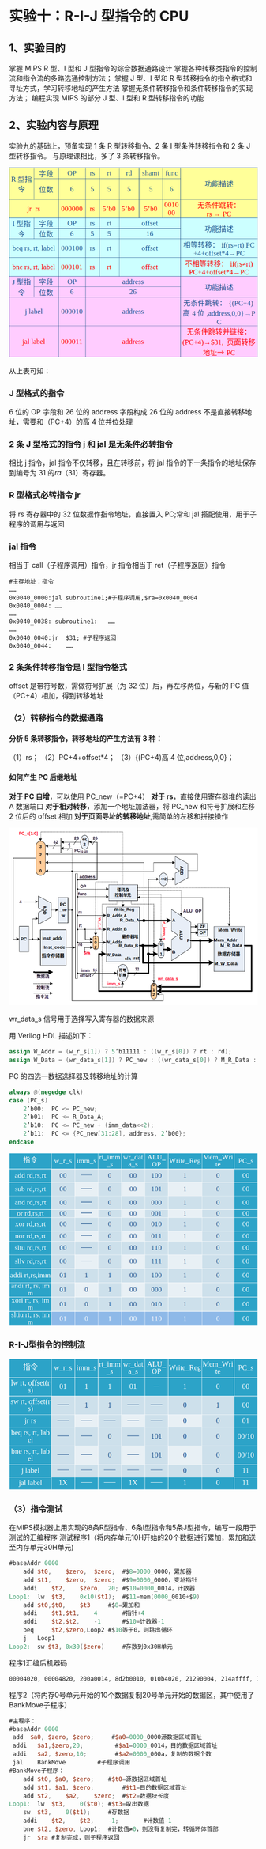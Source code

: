 # 实验十：R-I-J 型指令的 CPU

## 1、实验目的

掌握 MIPS R 型、I 型和 J 型指令的综合数据通路设计
掌握各种转移类指令的控制流和指令流的多路选通控制方法；
掌握 J 型、I 型和 R 型转移指令的指令格式和寻址方式，学习转移地址的产生方法
掌握无条件转移指令和条件转移指令的实现方法；
编程实现 MIPS 的部分 J 型、I 型和 R 型转移指令的功能

## 2、实验内容与原理

实验九的基础上，预备实现 1 条 R 型转移指令、2 条 I 型条件转移指令和 2 条 J 型转移指令。
与原理课相比，多了 3 条转移指令。

![image-20240102195147002](./assets/image-20240102195147002.png)

从上表可知：

### J 型格式的指令

6 位的 OP 字段和 26 位的 address 字段构成
26 位的 address 不是直接转移地址，需要和（PC+4）的高 4 位并位处理

### 2 条 J 型格式的指令 j 和 jal 是无条件必转指令

相比 j 指令，jal 指令不仅转移，且在转移前，将 jal 指令的下一条指令的地址保存到编号为 31 的$ra（$31）寄存器。

### R 型格式必转指令 jr

将 rs 寄存器中的 32 位数据作指令地址，直接置入 PC;常和 jal 搭配使用，用于子程序的调用与返回

### jal 指令

相当于 call（子程序调用）指令，jr 指令相当于 ret（子程序返回）指令

```assembly
#主存地址：指令
……
0x0040_0000:jal	subroutine1;#子程序调用,$ra=0x0040_0004
0x0040_0004: ……
……
0x0040_0038: subroutine1: 	……
……
0x0040_0040:jr	$31; #子程序返回
0x0040_0044:	……
```

### 2 条条件转移指令是 I 型指令格式

offset 是带符号数，需做符号扩展（为 32 位）后，再左移两位，与新的 PC 值（PC+4）相加，得到转移地址

### （2）转移指令的数据通路

#### 分析 5 条转移指令，转移地址的产生方法有 3 种：

（1）rs；
（2）PC+4+offset\*4；
（3）{(PC+4)高 4 位,address,0,0}；

#### 如何产生 PC 后继地址

**对于 PC 自增**，可以使用 PC_new（=PC+4）
**对于 rs**，直接使用寄存器堆的读出 A 数据端口
**对于相对转移**，添加一个地址加法器，将 PC_new 和符号扩展和左移 2 位后的 offset 相加
**对于页面寻址的转移地址**,需简单的左移和拼接操作

![image-20240102195716357](./assets/image-20240102195716357.png)

wr_data_s 信号用于选择写入寄存器的数据来源

用 Verilog HDL 描述如下：

```verilog
assign W_Addr = (w_r_s[1]) ? 5’b11111 : ((w_r_s[0]) ? rt : rd);
assign W_Data = (wr_data_s[1]) ? PC_new : ((wr_data_s[0]) ? M_R_Data : ALU_F);
```

PC 的四选一数据选择器及转移地址的计算

```verilog
always @(negedge clk)
case (PC_s)
	2’b00:	PC <= PC_new;
	2’b01:	PC <= R_Data_A;
	2’b10:	PC <= PC_new + (imm_data<<2);
	2’b11:	PC <= {PC_new[31:28], address, 2’b00};
endcase
```

![image-20240102195551425](./assets/image-20240102195551425.png)

### R-I-J型指令的控制流

![image-20240102200228214](./assets/image-20240102200228214.png)

### （3）指令测试

在MIPS模拟器上用实现的8条R型指令、6条I型指令和5条J型指令，编写一段用于测试的汇编程序
测试程序1（将内存单元10H开始的20个数据进行累加，累加和送至内存单元30H单元)

```verilog
#baseAddr 0000
	add	$t0,	$zero,	$zero;	#$8=0000_0000，累加器
	add	$t1,	$zero,	$zero;	#$9=0000_0000，变址指针
	addi	$t2,	$zero,	20;	#$10=0000_0014，计数器
Loop1:	lw 	$t3,	0x10($t1);	#$11=mem(0000_0010+$9)
	add	$t0,$t0,	$t3		#$8=累加和
	addi	$t1,$t1,	4		#指针+4
	addi	$t2,$t2,	-1		#$10=计数器-1
	beq 	$t2,$zero,Loop2	#$10等于0，则跳出循环
	j	Loop1
Loop2:	sw $t3,	0x30($zero)		#存数到0x30H单元
```

程序1汇编后机器码

```bash
00004020, 00004820, 200a0014, 8d2b0010, 010b4020, 21290004, 214affff, 11400001, 08000003, ac0b0030
```

程序2（将内存0号单元开始的10个数据复制20号单元开始的数据区，其中使用了BankMove子程序）

```verilog
#主程序：
#baseAddr 0000
 add  $a0, $zero, $zero;     #$a0=0000_0000源数据区域首址
 addi	$a1,$zero,20;         #$a1=0000_0014，目的数据区域首址
 addi	$a2, $zero,10;        #$a2=0000_000a，复制的数据个数
 jal	BankMove	     #子程序调用
#BankMove子程序：
 	add	$t0, $a0, $zero; 	#$t0=源数据区域首址
 	add	$t1, $a1, $zero;		#$t1=目的数据区域首址
 	add	$t2,	$a2,	$zero;	#$t2=数据块长度
Loop1:	lw	$t3,	0($t0);	#$t3=取出数据
	sw	$t3,	0($t1); 	#存数据
	addi	$t2,	$t2,	-1;       #计数值-1
	bne	$t2, $zero, Loop1;	#计数值≠0，则没有复制完，转循环体首部
	jr	$ra	#复制完成，则子程序返回
				
```

